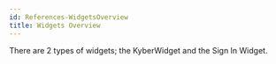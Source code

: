 ```yaml
---
id: References-WidgetsOverview
title: Widgets Overview
---
```

There are 2 types of widgets; the KyberWidget and the Sign In Widget.
